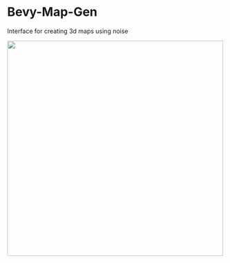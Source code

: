 # Bevy-Map-Gen
Interface for creating 3d maps using noise

<img src="Bevy_map.gif" width="500" height="500"/>
